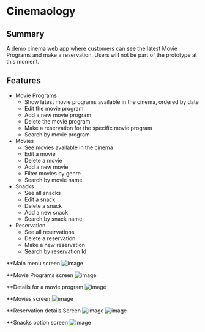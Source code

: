 # Cinemaology

## Summary

A demo cinema web app where customers can see the latest Movie Programs and make a reservation. 
Users will not be part of the prototype at this moment.

## Features

* Movie Programs
  * Show latest movie programs available in the cinema, ordered by date
  * Edit the movie program
  * Add a new movie program
  * Delete the movie program 
  * Make a reservation for the specific movie program
  * Search by movie program
* Movies
  * See movies available in the cinema
  * Edit a movie
  * Delete a movie
  * Add a new movie
  * Filter movies by genre
  * Search by movie name
* Snacks
  * See all snacks
  * Edit a snack
  * Delete a snack
  * Add a new snack
  * Search by snack name
* Reservation
  * See all reservations
  * Delete a reservation
  * Make a new reservation
  * Search by reservation Id
  
**Main menu screen
![image](https://user-images.githubusercontent.com/72023107/183642561-3435c81e-c283-4781-8bf5-8d579d72c97f.png)

**Movie Programs screen
 ![image](https://user-images.githubusercontent.com/72023107/183642639-c8d0ff6d-15fc-4793-8c67-21c3697b8511.png)

**Details for a movie program 
![image](https://user-images.githubusercontent.com/72023107/183642675-34739962-15aa-4254-93c6-3df6af2785c8.png)

**Movies screen
![image](https://user-images.githubusercontent.com/72023107/183642219-14106c06-d383-4105-8bc3-25eaddf3f3af.png)

**Reservation details Screen
![image](https://user-images.githubusercontent.com/72023107/183642372-c78160cb-0a39-4c7e-b02a-a77bbeb7a273.png)
![image](https://user-images.githubusercontent.com/72023107/183642433-9ce6554b-bcbc-4dda-b891-47fb90ffbb77.png)

**Snacks option screen
![image](https://user-images.githubusercontent.com/72023107/183642493-a396a70f-ce88-4108-bfae-3c9a2da0792f.png)

